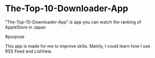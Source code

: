 # The-Top-10-Downloader-App

"The-Top-10-Downloader-App" is app you can watch the ranking of AppleStore in Japan

#purpose

This app is made for me to improve skills. 
Mainly, I could learn how I use RSS Feed and ListView.
